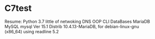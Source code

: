 # C7test

Resume:
  Python 3.7
  little of netwoking DNS
  OOP
  CLI
  DataBases MariaDB MySQL mysql  Ver 15.1 Distrib 10.4.13-MariaDB, for debian-linux-gnu (x86_64) using readline 5.2
